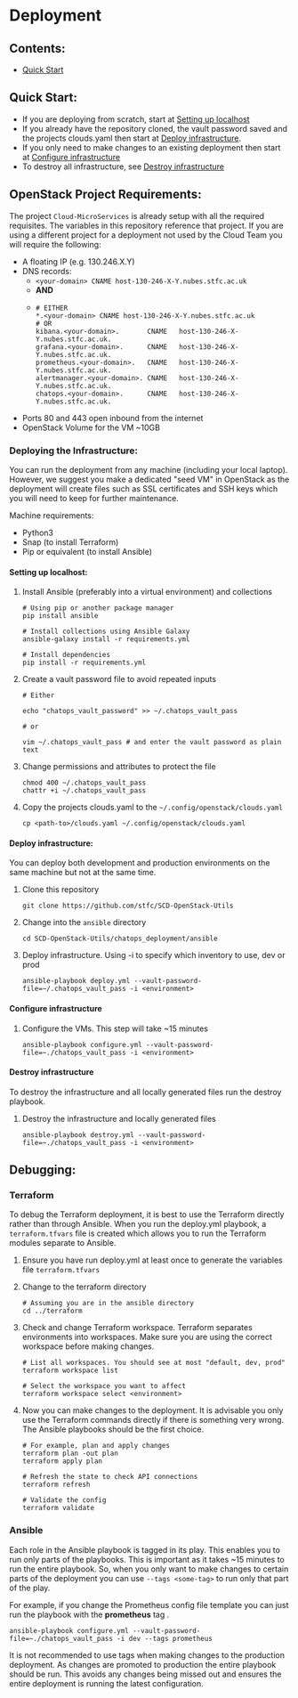 # Deployment

## Contents:

- [Quick Start](#quick-start)

## Quick Start:

- If you are deploying from scratch, start at [Setting up localhost](#setting-up-localhost)
- If you already have the repository cloned, the vault password saved and the projects clouds.yaml then start
  at [Deploy infrastructure](#deploy-infrastructure).
- If you only need to make changes to an existing deployment then start
  at [Configure infrastructure](#configure-infrastructure)
- To destroy all infrastructure, see [Destroy infrastructure](#destroy-infrastructure)

## OpenStack Project Requirements:

The project `Cloud-MicroServices` is already setup with all the required requisites. The variables in this repository 
reference that project. If you are using a different project for a deployment not used by the Cloud Team you will 
require the following:

- A floating IP (e.g. 130.246.X.Y)
- DNS records:
  - `<your-domain> CNAME host-130-246-X-Y.nubes.stfc.ac.uk`
  - **AND**
  - ```
    # EITHER
    *.<your-domain> CNAME host-130-246-X-Y.nubes.stfc.ac.uk
    # OR
    kibana.<your-domain>.       CNAME   host-130-246-X-Y.nubes.stfc.ac.uk.
    grafana.<your-domain>.      CNAME   host-130-246-X-Y.nubes.stfc.ac.uk.
    prometheus.<your-domain>.   CNAME   host-130-246-X-Y.nubes.stfc.ac.uk.
    alertmanager.<your-domain>. CNAME   host-130-246-X-Y.nubes.stfc.ac.uk.
    chatops.<your-domain>.      CNAME   host-130-246-X-Y.nubes.stfc.ac.uk.
    ```
- Ports 80 and 443 open inbound from the internet
- OpenStack Volume for the VM ~10GB

### Deploying the Infrastructure:

You can run the deployment from any machine (including your local laptop).
However, we suggest you make a dedicated "seed VM" in OpenStack as the
deployment will create files such as SSL certificates and SSH keys which you
will need to keep for further maintenance.

Machine requirements:

- Python3
- Snap (to install Terraform)
- Pip or equivalent (to install Ansible)

#### Setting up localhost:

1. Install Ansible (preferably into a virtual environment) and collections
   ```shell
   # Using pip or another package manager
   pip install ansible
   
   # Install collections using Ansible Galaxy
   ansible-galaxy install -r requirements.yml  

   # Install dependencies
   pip install -r requirements.yml
   ```

2. Create a vault password file to avoid repeated inputs
   ```shell
   # Either
   
   echo "chatops_vault_password" >> ~/.chatops_vault_pass
   
   # or
   
   vim ~/.chatops_vault_pass # and enter the vault password as plain text
   ```

3. Change permissions and attributes to protect the file
   ```shell
   chmod 400 ~/.chatops_vault_pass
   chattr +i ~/.chatops_vault_pass
   ```
   
4. Copy the projects clouds.yaml to the `~/.config/openstack/clouds.yaml`
   ```shell
   cp <path-to>/clouds.yaml ~/.config/openstack/clouds.yaml
   ```

#### Deploy infrastructure:

You can deploy both development and production environments on the same machine but not at the same time.

1. Clone this repository
   ```shell
   git clone https://github.com/stfc/SCD-OpenStack-Utils
   ```

2. Change into the `ansible` directory
   ```shell
   cd SCD-OpenStack-Utils/chatops_deployment/ansible
   ```

3. Deploy infrastructure. Using -i to specify which inventory to use, dev or prod
   ```shell
   ansible-playbook deploy.yml --vault-password-file=~/.chatops_vault_pass -i <environment>
   ```

#### Configure infrastructure

1. Configure the VMs. This step will take ~15 minutes
   ```shell
   ansible-playbook configure.yml --vault-password-file=~./chatops_vault_pass -i <environment>
   ```

#### Destroy infrastructure

To destroy the infrastructure and all locally generated files run the destroy playbook.

1. Destroy the infrastructure and locally generated files
   ```shell
   ansible-playbook destroy.yml --vault-password-file=~./chatops_vault_pass -i <environment>
   ```

## Debugging:

### Terraform

To debug the Terraform deployment, it is best to use the Terraform directly rather than through Ansible.
When you run the deploy.yml playbook, a `terraform.tfvars` file is created which allows you to run the Terraform modules
separate to Ansible.

1. Ensure you have run deploy.yml at least once to generate the variables file `terraform.tfvars`

2. Change to the terraform directory
   ```shell
   # Assuming you are in the ansible directory
   cd ../terraform
   ```

3. Check and change Terraform workspace. Terraform separates environments into workspaces. Make sure you are using the
   correct workspace before making changes.
   ```shell
   # List all workspaces. You should see at most "default, dev, prod"
   terraform workspace list
   
   # Select the workspace you want to affect
   terraform workspace select <environment>
   ```

4. Now you can make changes to the deployment. It is advisable you only use the Terraform commands directly if there is
   something very wrong. The Ansible playbooks should be the first choice.
   ```shell
   # For example, plan and apply changes
   terraform plan -out plan
   terraform apply plan
   
   # Refresh the state to check API connections
   terraform refresh
   
   # Validate the config
   terraform validate
   ```
   
### Ansible

Each role in the Ansible playbook is tagged in its play. This enables you to run only parts of the playbooks. This is 
important as it takes ~15 minutes to run the entire playbook. So, when you only want to make changes to certain parts 
of the deployment you can use `--tags <some-tag>` to run only that part of the play.

For example, if you change the Prometheus config file template you can just run the playbook with the **prometheus** tag
.
```shell
ansible-playbook configure.yml --vault-password-file=~./chatops_vault_pass -i dev --tags prometheus
```

It is not recommended to use tags when making changes to the production deployment. As changes are promoted to 
production the entire playbook should be run. This avoids any changes being missed out and ensures the entire deployment
is running the latest configuration.
